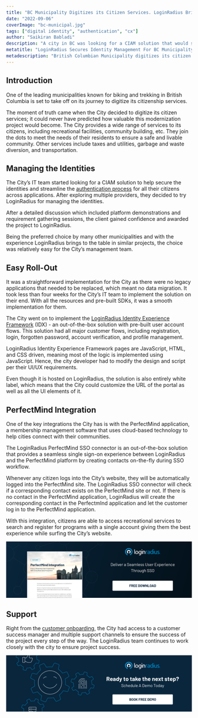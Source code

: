 ```yaml
---
title: "BC Municipality Digitizes its Citizen Services. LoginRadius Brings Identity to the Table."
date: "2022-09-06"
coverImage: "bc-municipal.jpg"
tags: ["digital identity", "authentication", "cx"]
author: "Saikiran Babladi"
description: "A city in BC was looking for a CIAM solution that would secure the identities and streamline the authentication process for its citizens. Here's why they decided to try LoginRadius and the decision worked in their favor."
metatitle: "LoginRadius Secures Identity Management For BC Municipality"
metadescription: "British Columbian Municipality digitizes its citizen services. Read how LoginRadius secured identities and streamlined authentication for their citizens."
---
```


## Introduction

One of the leading municipalities known for biking and trekking in British Columbia is set to take off on its journey to digitize its citizenship services. 

The moment of truth came when the City decided to digitize its citizen services; it could never have predicted how valuable this modernization project would become. The City provides a wide range of services to its citizens, including recreational facilities, community building, etc. They join the dots to meet the needs of their residents to ensure a safe and livable community. Other services include taxes and utilities, garbage and waste diversion, and transportation. 

## Managing the Identities

The City’s IT team started looking for a CIAM solution to help secure the identities and streamline the [authentication process](https://www.loginradius.com/blog/identity/what-is-login-authentication/) for all their citizens across applications. After exploring multiple providers, they decided to try LoginRadius for managing the identities. 

After a detailed discussion which included platform demonstrations and requirement gathering sessions, the client gained confidence and awarded the project to LoginRadius.

Being the preferred choice by many other municipalities and with the experience LoginRadius brings to the table in similar projects, the choice was relatively easy for the City’s management team. 


## Easy Roll-Out

It was a straightforward implementation for the City as there were no legacy applications that needed to be replaced, which meant no data migration. It took less than four weeks for the City’s IT team to implement the solution on their end. With all the resources and pre-built SDKs, it was a smooth implementation for them. 

The City went on to implement the [LoginRadius Identity Experience Framework](https://www.loginradius.com/identity-experience-framework/) (IDX) - an out-of-the-box solution with pre-built user account flows. This solution had all major customer flows, including registration, login, forgotten password, account verification, and profile management. 

LoginRadius Identity Experience Framework pages are JavaScript, HTML, and CSS driven, meaning most of the logic is implemented using JavaScript. Hence, the city developer had to modify the design and script per their UI/UX requirements.

Even though it is hosted on LoginRadius, the solution is also entirely white label, which means that the City could customize the URL of the portal as well as all the UI elements of it. 

## PerfectMind Integration

One of the key integrations the City has is with the PerfectMind application, a membership management software that uses cloud-based technology to help cities connect with their communities. 

The LoginRadius PerfectMind SSO connector is an out-of-the-box solution that provides a seamless single sign-on experience between LoginRadius and the PerfectMind platform by creating contacts on-the-fly during SSO workflow. 

Whenever any citizen logs into the City’s website, they will be automatically logged into the PerfectMind site. The LoginRadius SSO connector will check if a corresponding contact exists on the PerfectMind site or not. If there is no contact in the PerfectMind application, LoginRadius will create the corresponding contact in the PerfectmInd application and let the customer log in to the PerfectMind application. 

With this integration, citizens are able to access recreational services to search and register for programs with a single account giving them the best experience while surfing the City’s website.

[![DS-perfectmindint](DS-perfectmindint.png)](https://www.loginradius.com/resource/perfectmind-integration)

## Support

Right from the [customer onboarding](https://www.loginradius.com/blog/identity/loginradius-streamlines-user-onboarding-harry-rosen/), the City had access to a customer success manager and multiple support channels to ensure the success of the project every step of the way. The LoginRadius team continues to work closely with the city to ensure project success.

[![LoginRadius Book a Demo](../../assets/book-a-demo-loginradius.png)](https://www.loginradius.com/book-a-demo/)
